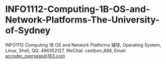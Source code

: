 # INFO1112-Computing-1B-OS-and-Network-Platforms-The-University-of-Sydney
INFO1112 Computing 1B OS and Network Platforms 辅导, Operating System, Linux, Shell, QQ: 496352127, WeChat: cestbon_688, Email: accoder_overseas@163.com

